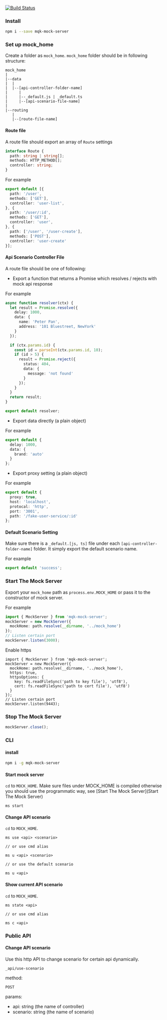 <a href="http://travis-ci.com/moqike/mock-server"><img src="https://api.travis-ci.com/moqike/mock-server.svg?branch=master" alt="Build Status"></a>

### Install
```sh
npm i --save mqk-mock-server
```

### Set up mock_home
Create a folder as `mock_home`. `mock_home` folder should be in following structure:
```
mock_home
|
|--data
|  |
|  |--[api-controller-folder-name]
|     |
|     |--_default.js | _default.ts
|     |--[api-scenario-file-name]
|
|--routing
   |
   |--[route-file-name]
```

#### Route file
A route file should export an array of `Route` settings

```ts
interface Route {
  path: string | string[];
  methods: HTTP_METHOD[];
  controller: string;
}
```

For example
```ts
export default [{
  path: '/user',
  methods: ['GET'],
  controller: 'user-list',
}, {
  path: '/user/:id',
  methods: ['GET'],
  controller: 'user',
}, {
  path: ['/user', '/user-create'],
  methods: ['POST'],
  controller: 'user-create'
}];
```

#### Api Scenario Controller File
A route file should be one of following:
- Export a function that returns a Promise which resolves / rejects with mock api response

For example
```ts
async function resolver(ctx) {
  let result = Promise.resolve({
    delay: 1000,
    data: {
      name: 'Peter Pan',
      address: '101 Bluestreet, NewYork'
    }
  });

  if (ctx.params.id) {
    const id = parseInt(ctx.params.id, 10);
    if (id > 5) {
      result = Promise.reject({
        status: 404,
        data: {
          message: 'not found'
        }
      });
    }
  }
  return result;
}

export default resolver;
```

- Export data directly (a plain object)

For example

```ts
export default {
  delay: 1000,
  data: {
    brand: 'auto'
  }
};
```

- Export proxy setting (a plain object)

For example

```ts
export default {
  proxy: true,
  host: 'localhost',
  protocal: 'http',
  port: '3001',
  path: '/fake-user-service/:id'
};
```

#### Default Scenario Setting
Make sure there is a `_default.[js, ts]` file under each `[api-controller-folder-name]` folder. It simply export the default scenario name.

For example

```ts
export default 'success';
```

### Start The Mock Server
Export your `mock_home` path as `process.env.MOCK_HOME` or pass it to the constructor of mock server.

For example
```ts
import { MockServer } from 'mqk-mock-server';
mockServer = new MockServer({
  mockHome: path.resolve(__dirname, '../mock_home')
});
// Listen certain port
mockServer.listen(3000);
```

Enable https
```
import { MockServer } from 'mqk-mock-server';
mockServer = new MockServer({
  mockHome: path.resolve(__dirname, '../mock_home'),
  https: true,
  httpsOptions: {
    key: fs.readFileSync('path to key file'), 'utf8'),
    cert: fs.readFileSync('path to cert file'), 'utf8')
  }
});
// Listen certain port
mockServer.listen(9443);
```

### Stop The Mock Server
```ts
mockServer.close();
```


### CLI
#### install

```sh
npm i -g mqk-mock-server
```

#### Start mock server

`cd` to `MOCK_HOME`. Make sure files under MOCK_HOME is compiled otherwise you should use the programmatic way, see [Start The Mock Server](Start The Mock Server)
```
ms start
```

#### Change API scenario
`cd` to `MOCK_HOME`.
```
ms use <api> <scenario>

// or use cmd alias

ms u <api> <scenario>

// or use the default scenario

ms u <api>
```

#### Show current API scenario
`cd` to `MOCK_HOME`.
```
ms state <api>

// or use cmd alias

ms c <api>
```

### Public API
#### Change API scenario
Use this http API to change scenario for certain api dynamically.

`_api/use-scenario`

method:

  `POST`

params:

  - api: string (the name of controller)
  - scenario: string (the name of scenario)
